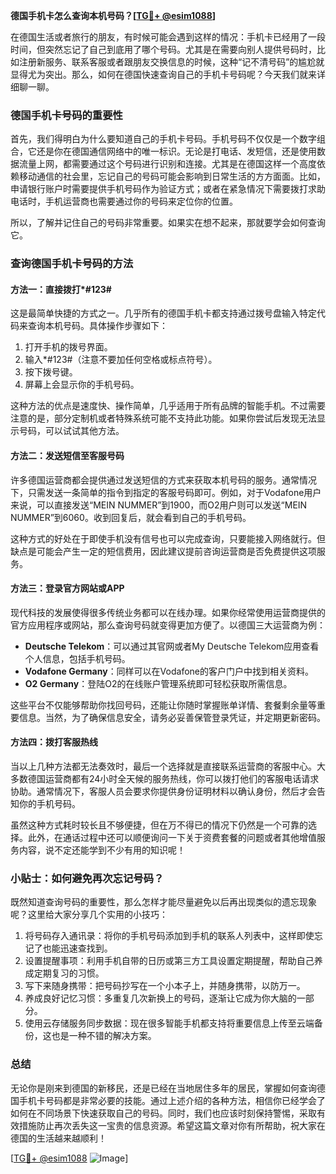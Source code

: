 **德国手机卡怎么查询本机号码？[[TG💪+ @esim1088](https://t.me/s/esim1088)]**

在德国生活或者旅行的朋友，有时候可能会遇到这样的情况：手机卡已经用了一段时间，但突然忘记了自己到底用了哪个号码。尤其是在需要向别人提供号码时，比如注册新服务、联系客服或者跟朋友交换信息的时候，这种“记不清号码”的尴尬就显得尤为突出。那么，如何在德国快速查询自己的手机卡号码呢？今天我们就来详细聊一聊。

### 德国手机卡号码的重要性

首先，我们得明白为什么要知道自己的手机卡号码。手机号码不仅仅是一个数字组合，它还是你在德国通信网络中的唯一标识。无论是打电话、发短信，还是使用数据流量上网，都需要通过这个号码进行识别和连接。尤其是在德国这样一个高度依赖移动通信的社会里，忘记自己的号码可能会影响到日常生活的方方面面。比如，申请银行账户时需要提供手机号码作为验证方式；或者在紧急情况下需要拨打求助电话时，手机运营商也需要通过你的号码来定位你的位置。

所以，了解并记住自己的号码非常重要。如果实在想不起来，那就要学会如何查询它。

### 查询德国手机卡号码的方法

#### 方法一：直接拨打*#123#

这是最简单快捷的方式之一。几乎所有的德国手机卡都支持通过拨号盘输入特定代码来查询本机号码。具体操作步骤如下：

1. 打开手机的拨号界面。
2. 输入*#123#（注意不要加任何空格或标点符号）。
3. 按下拨号键。
4. 屏幕上会显示你的手机号码。

这种方法的优点是速度快、操作简单，几乎适用于所有品牌的智能手机。不过需要注意的是，部分定制机或者特殊系统可能不支持此功能。如果你尝试后发现无法显示号码，可以试试其他方法。

#### 方法二：发送短信至客服号码

许多德国运营商都会提供通过发送短信的方式来获取本机号码的服务。通常情况下，只需发送一条简单的指令到指定的客服号码即可。例如，对于Vodafone用户来说，可以直接发送“MEIN NUMMER”到1900，而O2用户则可以发送“MEIN NUMMER”到6060。收到回复后，就会看到自己的手机号码。

这种方式的好处在于即使手机没有信号也可以完成查询，只要能接入网络就行。但缺点是可能会产生一定的短信费用，因此建议提前咨询运营商是否免费提供这项服务。

#### 方法三：登录官方网站或APP

现代科技的发展使得很多传统业务都可以在线办理。如果你经常使用运营商提供的官方应用程序或网站，那么查询号码就变得更加方便了。以德国三大运营商为例：

- **Deutsche Telekom**：可以通过其官网或者My Deutsche Telekom应用查看个人信息，包括手机号码。
- **Vodafone Germany**：同样可以在Vodafone的客户门户中找到相关资料。
- **O2 Germany**：登陆O2的在线账户管理系统即可轻松获取所需信息。

这些平台不仅能够帮助你找回号码，还能让你随时掌握账单详情、套餐剩余量等重要信息。当然，为了确保信息安全，请务必妥善保管登录凭证，并定期更新密码。

#### 方法四：拨打客服热线

当以上几种方法都无法奏效时，最后一个选择就是直接联系运营商的客服中心。大多数德国运营商都有24小时全天候的服务热线，你可以拨打他们的客服电话请求协助。通常情况下，客服人员会要求你提供身份证明材料以确认身份，然后才会告知你的手机号码。

虽然这种方式耗时较长且不够便捷，但在万不得已的情况下仍然是一个可靠的选择。此外，在通话过程中还可以顺便询问一下关于资费套餐的问题或者其他增值服务内容，说不定还能学到不少有用的知识呢！

### 小贴士：如何避免再次忘记号码？

既然知道查询号码的重要性，那么怎样才能尽量避免以后再出现类似的遗忘现象呢？这里给大家分享几个实用的小技巧：

1. 将号码存入通讯录：将你的手机号码添加到手机的联系人列表中，这样即使忘记了也能迅速查找到。
2. 设置提醒事项：利用手机自带的日历或第三方工具设置定期提醒，帮助自己养成定期复习的习惯。
3. 写下来随身携带：把号码抄写在一个小本子上，并随身携带，以防万一。
4. 养成良好记忆习惯：多重复几次新换上的号码，逐渐让它成为你大脑的一部分。
5. 使用云存储服务同步数据：现在很多智能手机都支持将重要信息上传至云端备份，这也是一种不错的解决方案。

### 总结

无论你是刚来到德国的新移民，还是已经在当地居住多年的居民，掌握如何查询德国手机卡号码都是非常必要的技能。通过上述介绍的各种方法，相信你已经学会了如何在不同场景下快速获取自己的号码。同时，我们也应该时刻保持警惕，采取有效措施防止再次丢失这一宝贵的信息资源。希望这篇文章对你有所帮助，祝大家在德国的生活越来越顺利！

[[TG💪+ @esim1088](https://t.me/s/esim1088) ![Image](https://i.postimg.cc/4NQfJmqS/Snipaste-2025-05-13-00-14-12.png)]